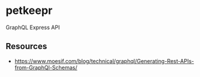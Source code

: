 # petkeepr
GraphQL Express API

## Resources

- https://www.moesif.com/blog/technical/graphql/Generating-Rest-APIs-from-GraphQl-Schemas/
